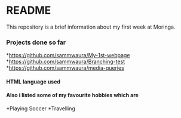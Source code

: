 # README #

This repository is a brief information about my first week at Moringa.

###  Projects done so far ###

*https://github.com/sammwaura/My-1st-webpage
*https://github.com/sammwaura/Branching-test
*https://github.com/sammwaura/media-queries

####  HTML language used  ####

####  Also i listed some of my favourite hobbies which are  ####

*Playing Soccer
*Travelling
